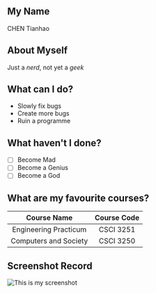 ## My Name  
CHEN Tianhao  
## About Myself
Just a _nerd_, not yet a _geek_
## What can I do?
* Slowly fix bugs
* Create more bugs
* Ruin a programme
## What haven't I done?
- [ ] Become Mad
- [ ] Become a Genius
- [ ] Become a God
## What are my favourite courses?
| Course Name |  Course Code |
|    :--:     |     :--:     |
|Engineering Practicum|CSCI 3251|
|Computers and Society|CSCI 3250|
## Screenshot Record
![This is my screenshot](https://github.com/csci3251-2020/student-1155124421/blob/master/Screenshot%202020-05-03%20at%2022.38.56.png?raw=true)
